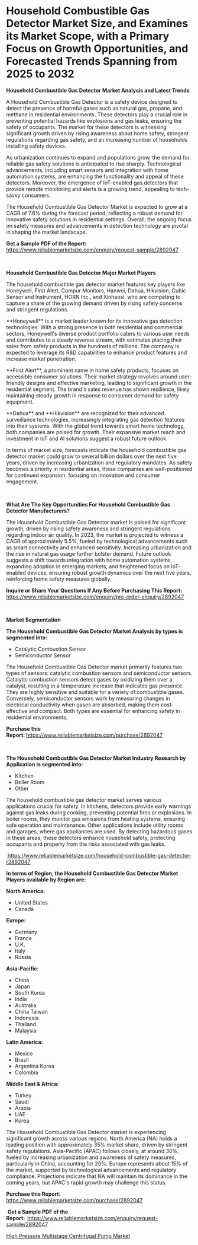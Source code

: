 <p><h1>Household Combustible Gas Detector Market Size, and Examines its Market Scope, with a Primary Focus on Growth Opportunities, and Forecasted Trends Spanning from 2025 to 2032</h1></p><p><strong>Household Combustible Gas Detector Market Analysis and Latest Trends</strong></p>
<p><p>A Household Combustible Gas Detector is a safety device designed to detect the presence of harmful gases such as natural gas, propane, and methane in residential environments. These detectors play a crucial role in preventing potential hazards like explosions and gas leaks, ensuring the safety of occupants. The market for these detectors is witnessing significant growth driven by rising awareness about home safety, stringent regulations regarding gas safety, and an increasing number of households installing safety devices.</p><p>As urbanization continues to expand and populations grow, the demand for reliable gas safety solutions is anticipated to rise sharply. Technological advancements, including smart sensors and integration with home automation systems, are enhancing the functionality and appeal of these detectors. Moreover, the emergence of IoT-enabled gas detectors that provide remote monitoring and alerts is a growing trend, appealing to tech-savvy consumers.</p><p>The Household Combustible Gas Detector Market is expected to grow at a CAGR of 7.6% during the forecast period, reflecting a robust demand for innovative safety solutions in residential settings. Overall, the ongoing focus on safety measures and advancements in detection technology are pivotal in shaping the market landscape.</p></p>
<p><strong>Get a Sample PDF of the Report:&nbsp;</strong> <a href="https://www.reliablemarketsize.com/enquiry/request-sample/2892047?utm_campaign=3175&utm_medium=2&utm_source=Github&utm_content=ia&utm_term=15032025&utm_id=household-combustible-gas-detector">https://www.reliablemarketsize.com/enquiry/request-sample/2892047</a></p>
<p>&nbsp;</p>
<p><strong>Household Combustible Gas Detector Major Market Players</strong></p>
<p><p>The household combustible gas detector market features key players like Honeywell, First Alert, Compur Monitors, Hanwei, Dahua, Hikvision, Cubic Sensor and Instrument, HORN Inc., and Xinhaosi, who are competing to capture a share of the growing demand driven by rising safety concerns and stringent regulations.</p><p>**Honeywell** is a market leader known for its innovative gas detection technologies. With a strong presence in both residential and commercial sectors, Honeywell's diverse product portfolio caters to various user needs and contributes to a steady revenue stream, with estimates placing their sales from safety products in the hundreds of millions. The company is expected to leverage its R&D capabilities to enhance product features and increase market penetration.</p><p>**First Alert**, a prominent name in home safety products, focuses on accessible consumer solutions. Their market strategy revolves around user-friendly designs and effective marketing, leading to significant growth in the residential segment. The brand's sales revenue has shown resilience, likely maintaining steady growth in response to consumer demand for safety equipment.</p><p>**Dahua** and **Hikvision** are recognized for their advanced surveillance technologies, increasingly integrating gas detection features into their systems. With the global trend towards smart home technology, both companies are poised for growth. Their expansive market reach and investment in IoT and AI solutions suggest a robust future outlook.</p><p>In terms of market size, forecasts indicate the household combustible gas detector market could grow to several billion dollars over the next five years, driven by increasing urbanization and regulatory mandates. As safety becomes a priority in residential areas, these companies are well-positioned for continued expansion, focusing on innovation and consumer engagement.</p></p>
<p>&nbsp;</p>
<p><strong>What Are The Key Opportunities For Household Combustible Gas Detector Manufacturers?</strong></p>
<p><p>The Household Combustible Gas Detector market is poised for significant growth, driven by rising safety awareness and stringent regulations regarding indoor air quality. In 2023, the market is projected to witness a CAGR of approximately 5.5%, fueled by technological advancements such as smart connectivity and enhanced sensitivity. Increasing urbanization and the rise in natural gas usage further bolster demand. Future outlook suggests a shift towards integration with home automation systems, expanding adoption in emerging markets, and heightened focus on IoT-enabled devices, ensuring robust growth dynamics over the next five years, reinforcing home safety measures globally.</p></p>
<p><strong>Inquire or Share Your Questions If Any Before Purchasing This Report:</strong> <a href="https://www.reliablemarketsize.com/enquiry/pre-order-enquiry/2892047?utm_campaign=3175&utm_medium=2&utm_source=Github&utm_content=ia&utm_term=15032025&utm_id=household-combustible-gas-detector">https://www.reliablemarketsize.com/enquiry/pre-order-enquiry/2892047</a></p>
<p>&nbsp;</p>
<p><strong>Market Segmentation</strong></p>
<p><strong>The Household Combustible Gas Detector Market Analysis by types is segmented into:</strong></p>
<p><ul><li>Catalytic Combustion Sensor</li><li>Semiconductor Sensor</li></ul></p>
<p><p>The Household Combustible Gas Detector market primarily features two types of sensors: catalytic combustion sensors and semiconductor sensors. Catalytic combustion sensors detect gases by oxidizing them over a catalyst, resulting in a temperature increase that indicates gas presence. They are highly sensitive and suitable for a variety of combustible gases. Conversely, semiconductor sensors work by measuring changes in electrical conductivity when gases are absorbed, making them cost-effective and compact. Both types are essential for enhancing safety in residential environments.</p></p>
<p><strong>Purchase this Report:&nbsp;</strong><a href="https://www.reliablemarketsize.com/purchase/2892047?utm_campaign=3175&utm_medium=2&utm_source=Github&utm_content=ia&utm_term=15032025&utm_id=household-combustible-gas-detector">https://www.reliablemarketsize.com/purchase/2892047</a></p>
<p>&nbsp;</p>
<p><strong>The Household Combustible Gas Detector Market Industry Research by Application is segmented into:</strong></p>
<p><ul><li>Kitchen</li><li>Boiler Room</li><li>Other</li></ul></p>
<p><p>The household combustible gas detector market serves various applications crucial for safety. In kitchens, detectors provide early warnings against gas leaks during cooking, preventing potential fires or explosions. In boiler rooms, they monitor gas emissions from heating systems, ensuring safe operation and maintenance. Other applications include utility rooms and garages, where gas appliances are used. By detecting hazardous gases in these areas, these detectors enhance household safety, protecting occupants and property from the risks associated with gas leaks.</p></p>
<p><a href="https://www.reliablemarketsize.com/household-combustible-gas-detector-r2892047?utm_campaign=3175&utm_medium=2&utm_source=Github&utm_content=ia&utm_term=15032025&utm_id=household-combustible-gas-detector">&nbsp;https://www.reliablemarketsize.com/household-combustible-gas-detector-r2892047</a></p>
<p><strong>In terms of Region, the Household Combustible Gas Detector Market Players available by Region are:</strong></p>
<p>
    <p> <strong> North America: </strong>
        <ul>
            <li>United States</li>
            <li>Canada</li>
        </ul>
        </p> 
    <p> <strong> Europe: </strong>
        <ul>
            <li>Germany</li>
            <li>France</li>
            <li>U.K.</li>
            <li>Italy</li>
            <li>Russia</li>
        </ul>
        </p> 
    <p> <strong> Asia-Pacific: </strong>
        <ul>
            <li>China</li>
            <li>Japan</li>
            <li>South Korea</li>
            <li>India</li>
            <li>Australia</li>
            <li>China Taiwan</li>
            <li>Indonesia</li>
            <li>Thailand</li>
            <li>Malaysia</li>
        </ul>
        </p> 
    <p> <strong> Latin America: </strong>
        <ul>
            <li>Mexico</li>
            <li>Brazil</li>
            <li>Argentina Korea</li>
            <li>Colombia</li>
        </ul>
        </p> 
    <p> <strong> Middle East & Africa: </strong>
        <ul>
            <li>Turkey</li>
            <li>Saudi</li>
            <li>Arabia</li>
            <li>UAE</li>
            <li>Korea</li>
        </ul>
    </p>
    </p>
<p><p>The Household Combustible Gas Detector market is experiencing significant growth across various regions. North America (NA) holds a leading position with approximately 35% market share, driven by stringent safety regulations. Asia-Pacific (APAC) follows closely, at around 30%, fueled by increasing urbanization and awareness of safety measures, particularly in China, accounting for 20%. Europe represents about 15% of the market, supported by technological advancements and regulatory compliance. Projections indicate that NA will maintain its dominance in the coming years, but APAC's rapid growth may challenge this status.</p></p>
<p><strong>Purchase this Report: </strong><a href="https://www.reliablemarketsize.com/purchase/2892047?utm_campaign=3175&utm_medium=2&utm_source=Github&utm_content=ia&utm_term=15032025&utm_id=household-combustible-gas-detector">https://www.reliablemarketsize.com/purchase/2892047</a></p>
<p>&nbsp;<strong>Get a Sample PDF of the Report:&nbsp;&nbsp;</strong><a href="https://www.reliablemarketsize.com/enquiry/request-sample/2892047?utm_campaign=3175&utm_medium=2&utm_source=Github&utm_content=ia&utm_term=15032025&utm_id=household-combustible-gas-detector">https://www.reliablemarketsize.com/enquiry/request-sample/2892047</a></p>
<p><strong></strong></p>
<p><p><a href="https://github.com/lalolatiot/Market-Research-Report-List-1/blob/main/high-pressure-multistage-centrifugal-pump-market.md?utm_campaign=3175&utm_medium=2&utm_source=Github&utm_content=ia&utm_term=15032025&utm_id=household-combustible-gas-detector">High Pressure Multistage Centrifugal Pump Market</a></p></p>